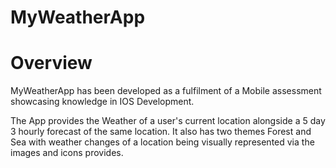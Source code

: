 # MyWeatherApp

# Overview

MyWeatherApp has been developed as a fulfilment of a Mobile assessment showcasing knowledge in IOS Development.

The App provides the Weather of a user's current location alongside a 5 day 3 hourly forecast of the same location. It also has two themes Forest and Sea with weather changes of a location being visually represented via the images and icons provides.

